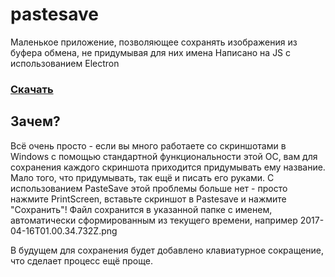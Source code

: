 # pastesave
Маленькое приложение, позволяющее сохранять изображения из буфера обмена, не придумывая для них имена
Написано на JS с использованием Electron
### [Скачать](https://github.com/Glucksistemi/pastesave/releases/download/v1.0/Pastesave_v1.0.zip)
## Зачем?
Всё очень просто - если вы много работаете со скриншотами в Windows с помощью стандартной функциональности этой ОС, вам для сохранения каждого скриншота приходится придумывать ему название. Мало того, что придумывать, так ещё и писать его руками. С использованием PasteSave этой проблемы больше нет - просто  нажмите PrintScreen, вставьте скриншот в Pastesave и нажмите "Сохранить"! Файл сохранится в указанной папке с именем, автоматически сформированным из текущего времени, например 2017-04-16T01.00.34.732Z.png

В будущем для сохранения будет добавлено клавиатурное сокращение, что сделает процесс ещё проще.
